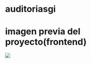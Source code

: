 # auditoriasgi
# imagen previa del proyecto(frontend)
<img src="https://user-images.githubusercontent.com/37749042/57321482-0bc87480-70c7-11e9-8ff3-cb3ca8f9c64b.png"> 
